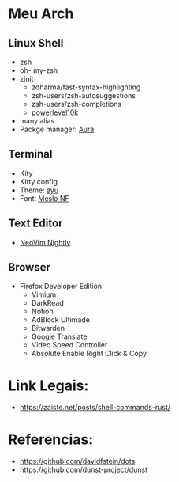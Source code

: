# Meu Arch

## Linux Shell
  - zsh
  - oh- my-zsh
  - zinit
    - zdharma/fast-syntax-highlighting
    - zsh-users/zsh-autosuggestions
    - zsh-users/zsh-completions
    - [powerlevel10k](https://github.com/romkatv/powerlevel10k#zinit)
  - many alias
  - Packge manager: [Aura](https://github.com/fosskers/aura)

## Terminal
  - Kity
  - Kitty config
  - Theme: [ayu](https://github.com/dexpota/kitty-themes/blob/master/themes/ayu.conf)
  - Font: [Meslo NF](https://aur.archlinux.org/packages/ttf-meslo-nerd-font-powerlevel10k/)

## Text Editor
  - [NeoVim Nightly](https://aur.archlinux.org/packages/neovim-nightly/)

## Browser
  - Firefox Developer Edition
    - Vimium
    - DarkRead
    - Notion
    - AdBlock Ultimade
    - Bitwarden
    - Google Translate
    - Video Speed Controller
    - Absolute Enable Right Click & Copy

# Link Legais:
  - https://zaiste.net/posts/shell-commands-rust/

# Referencias:
 - https://github.com/davidfstein/dots
 - https://github.com/dunst-project/dunst
